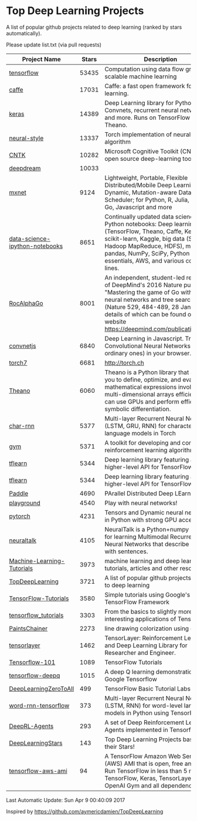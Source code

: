 # Top Deep Learning Projects
A list of popular github projects related to deep learning (ranked by stars automatically).

Please update list.txt (via pull requests)

| Project Name| Stars | Description 
| ------- | ------ | ------  
| [tensorflow](https://github.com/tensorflow/tensorflow) | 53435 | Computation using data flow graphs for scalable machine learning |  
| [caffe](https://github.com/BVLC/caffe) | 17031 | Caffe: a fast open framework for deep learning. |  
| [keras](https://github.com/fchollet/keras) | 14389 | Deep Learning library for Python. Convnets, recurrent neural networks, and more. Runs on TensorFlow or Theano. |  
| [neural-style](https://github.com/jcjohnson/neural-style) | 13337 | Torch implementation of neural style algorithm |  
| [CNTK](https://github.com/Microsoft/CNTK) | 10282 | Microsoft Cognitive Toolkit (CNTK), an open source deep-learning toolkit |  
| [deepdream](https://github.com/google/deepdream) | 10033 |  |  
| [mxnet](https://github.com/dmlc/mxnet) | 9124 | Lightweight, Portable, Flexible Distributed/Mobile Deep Learning with Dynamic, Mutation-aware Dataflow Dep Scheduler; for Python, R, Julia, Scala, Go, Javascript and more |  
| [data-science-ipython-notebooks](https://github.com/donnemartin/data-science-ipython-notebooks) | 8651 | Continually updated data science Python notebooks: Deep learning (TensorFlow, Theano, Caffe, Keras), scikit-learn, Kaggle, big data (Spark, Hadoop MapReduce, HDFS), matplotlib, pandas, NumPy, SciPy, Python essentials, AWS, and various command lines. |  
| [RocAlphaGo](https://github.com/Rochester-NRT/RocAlphaGo) | 8001 | An independent, student-led replication of DeepMind's 2016 Nature publication, "Mastering the game of Go with deep neural networks and tree search" (Nature 529, 484-489, 28 Jan 2016), details of which can be found on their website https://deepmind.com/publications.html. |  
| [convnetjs](https://github.com/karpathy/convnetjs) | 6840 | Deep Learning in Javascript. Train Convolutional Neural Networks (or ordinary ones) in your browser. |  
| [torch7](https://github.com/torch/torch7) | 6681 | http://torch.ch |  
| [Theano](https://github.com/Theano/Theano) | 6060 | Theano is a Python library that allows you to define, optimize, and evaluate mathematical expressions involving multi-dimensional arrays efficiently. It can use GPUs and perform efficient symbolic differentiation. |  
| [char-rnn](https://github.com/karpathy/char-rnn) | 5377 | Multi-layer Recurrent Neural Networks (LSTM, GRU, RNN) for character-level language models in Torch |  
| [gym](https://github.com/openai/gym) | 5371 | A toolkit for developing and comparing reinforcement learning algorithms. |  
| [tflearn](https://github.com/tflearn/tflearn) | 5344 | Deep learning library featuring a higher-level API for TensorFlow. |  
| [tflearn](https://github.com/tflearn/tflearn) | 5344 | Deep learning library featuring a higher-level API for TensorFlow. |  
| [Paddle](https://github.com/PaddlePaddle/Paddle) | 4690 | PArallel Distributed Deep LEarning |  
| [playground](https://github.com/tensorflow/playground) | 4540 | Play with neural networks! |  
| [pytorch](https://github.com/pytorch/pytorch) | 4231 | Tensors and Dynamic neural networks in Python  with strong GPU acceleration |  
| [neuraltalk](https://github.com/karpathy/neuraltalk) | 4105 | NeuralTalk is a Python+numpy project for learning Multimodal Recurrent Neural Networks that describe images with sentences. |  
| [Machine-Learning-Tutorials](https://github.com/ujjwalkarn/Machine-Learning-Tutorials) | 3973 | machine learning and deep learning tutorials, articles and other resources  |  
| [TopDeepLearning](https://github.com/aymericdamien/TopDeepLearning) | 3721 | A list of popular github projects related to deep learning |  
| [TensorFlow-Tutorials](https://github.com/nlintz/TensorFlow-Tutorials) | 3580 | Simple tutorials using Google's TensorFlow Framework |  
| [tensorflow_tutorials](https://github.com/pkmital/tensorflow_tutorials) | 3303 | From the basics to slightly more interesting applications of Tensorflow |  
| [PaintsChainer](https://github.com/pfnet/PaintsChainer) | 2273 | line drawing colorization using chainer |  
| [tensorlayer](https://github.com/zsdonghao/tensorlayer) | 1462 | TensorLayer: Reinforcement Learning and Deep Learning Library for Researcher and Engineer. |  
| [Tensorflow-101](https://github.com/sjchoi86/Tensorflow-101) | 1089 | TensorFlow Tutorials |  
| [tensorflow-deepq](https://github.com/nivwusquorum/tensorflow-deepq) | 1015 | A deep Q learning demonstration using Google Tensorflow |  
| [DeepLearningZeroToAll](https://github.com/hunkim/DeepLearningZeroToAll) | 499 | TensorFlow Basic Tutorial Labs |  
| [word-rnn-tensorflow](https://github.com/hunkim/word-rnn-tensorflow) | 373 | Multi-layer Recurrent Neural Networks (LSTM, RNN) for word-level language models in Python using TensorFlow. |  
| [DeepRL-Agents](https://github.com/awjuliani/DeepRL-Agents) | 293 | A set of Deep Reinforcement Learning Agents implemented in Tensorflow. |  
| [DeepLearningStars](https://github.com/hunkim/DeepLearningStars) | 143 | Top Deep Learning Projects based on their Stars! |  
| [tensorflow-aws-ami](https://github.com/ritchieng/tensorflow-aws-ami) | 94 | A TensorFlow Amazon Web Service (AWS) AMI that is open, free and works. Run TensorFlow in less than 5 minutes. TensorFlow, Keras, TensorLayer, OpenAI Gym and all dependencies. |  

Last Automatic Update: Sun Apr  9 00:40:09 2017

Inspired by https://github.com/aymericdamien/TopDeepLearning